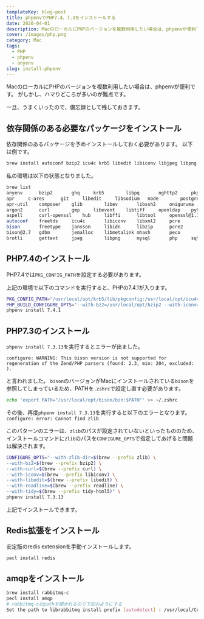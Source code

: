 ```yaml
---
templateKey: blog-post
title: phpenvでPHP7.4、7.3をインストールする
date: 2020-04-01
description: MacのローカルにPHPのバージョンを複数利用したい場合は、phpenvが便利です。がしかし、ハマりどころが多いのが難点です
cover: /images/php.png
category: Mac
tags:
  - PHP
  - phpenv
  - anyenv
slug: install-phpenv
---
```


MacのローカルにPHPのバージョンを複数利用したい場合は、phpenvが便利です。
がしかし、ハマりどころが多いのが難点です。

一旦、うまくいったので、備忘録として残しておきます。

## 依存関係のある必要なパッケージをインストール

依存関係のあるパッケージを予めインストールしておく必要があります。
以下は例です。

```bash
brew install autoconf bzip2 icu4c krb5 libedit libiconv libjpeg libpng libxml2 libzip oniguruma openssl@1.1 pkg-config tidy-html5
```

私の環境は以下の状態となりました。

```bash
brew list
anyenv		bzip2		ghq		krb5		libpq		nghttp2		pkg-config	tidy-html5
apr		c-ares		git		libedit		libsodium	node		postgresql	tree
apr-util	composer	glib		libev		libssh2		oniguruma	protobuf	unixodbc
argon2		curl		gmp		libevent	libtiff		openldap	python		webp
aspell		curl-openssl	hub		libffi		libtool		openssl@1.1	re2c		xz
autoconf	freetds		icu4c		libiconv	libxml2		pcre		readline	yarn
bison		freetype	jansson		libidn		libzip		pcre2		redis		zlib
bison@2.7	gdbm		jemalloc	libmetalink	mhash		peco		rtmpdump
brotli		gettext		jpeg		libpng		mysql		php		sqlite
```

## PHP7.4のインストール

PHP7.4では`PKG_CONFIG_PATH`を設定する必要があります。

上記の環境で以下のコマンドを実行すると、PHPの7.4.1が入ります。

```bash
PKG_CONFIG_PATH="/usr/local/opt/krb5/lib/pkgconfig:/usr/local/opt/icu4c/lib/pkgconfig:/usr/local/opt/libedit/lib/pkgconfig:/usr/local/opt/libjpeg/lib/pkgconfig:/usr/local/opt/libpng/lib/pkgconfig:/usr/local/opt/libxml2/lib/pkgconfig:/usr/local/opt/libzip/lib/pkgconfig:/usr/local/opt/oniguruma/lib/pkgconfig:/usr/local/opt/openssl@1.1/lib/pkgconfig:/usr/local/opt/tidy-html5/lib/pkgconfig" \
PHP_BUILD_CONFIGURE_OPTS="--with-bz2=/usr/local/opt/bzip2 --with-iconv=/usr/local/opt/libiconv" \
phpenv install 7.4.1
```

## PHP7.3のインストール

`phpenv install 7.3.13`を実行するとエラーが出ました。

`configure: WARNING: This bison version is not supported for regeneration of the Zend/PHP parsers (found: 2.3, min: 204, excluded: ).`

と言われました。
`bison`のバージョンがMacにインストールされている`bison`を参照してしまっているため、PATHを`.zshrc`で設定し直す必要があります。

```bash
echo 'export PATH="/usr/local/opt/bison/bin:$PATH"' >> ~/.zshrc
```

その後、再度`phpenv install 7.3.13`を実行すると以下のエラーとなります。
`configure: error: Cannot find zlib`

このパターンのエラーは、`zlib`のパスが設定されていないといったもののため、
インストールコマンドに`zlib`のパスを`CONFIGURE_OPTS`で指定してあげると問題は解決されます。

```bash
CONFIGURE_OPTS="--with-zlib-dir=$(brew --prefix zlib) \
--with-bz2=$(brew --prefix bzip2) \
--with-curl=$(brew --prefix curl) \
--with-iconv=$(brew --prefix libiconv) \
--with-libedit=$(brew --prefix libedit) \
--with-readline=$(brew --prefix readline) \
--with-tidy=$(brew --prefix tidy-html5)" \
phpenv install 7.3.13
```

上記でインストールできます。

## Redis拡張をインストール

安定版のredis extensionを手動インストールします。

```sh
pecl install redis
```

## amqpをインストール

```sh
brew install rabbitmq-c
pecl install amqp
# rabbitmq-cのpathを聞かれるので下記のようにする
Set the path to librabbitmq install prefix [autodetect] : /usr/local/Cellar/rabbitmq-c/0.10.0
```
